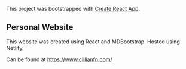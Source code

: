 This project was bootstrapped with [Create React App](https://github.com/facebook/create-react-app).

## Personal Website

This website was created using React and MDBootstrap. Hosted using Netlify. 

Can be found at https://www.cillianfn.com/
